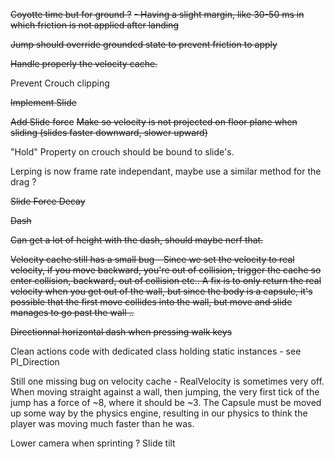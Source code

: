 ~~Coyotte time but for ground ?~~
    ~~- Having a slight margin, like 30-50 ms in which friction is not applied after landing~~

~~Jump should override grounded state to prevent friction to apply~~

~~Handle properly the velocity cache.~~

Prevent Crouch clipping

~~Implement Slide~~

~~Add Slide force~~
~~Make so velocity is not projected on floor plane when sliding (slides faster downward, slower upward)~~

"Hold" Property on crouch should be bound to slide's.

Lerping is now frame rate independant, maybe use a similar method for the drag ?

~~Slide Force Decay~~

~~Dash~~

~~Can get a lot of height with the dash, should maybe nerf that.~~

~~Velocity cache still has a small bug - Since we set the velocity to real velocity, if you move backward, you're out of collision, trigger the cache so enter collision, backward, out of collision etc.. A fix is to only return the real velocity when you get out of the wall, but since the body is a capsule, it's possible that the first move collides into the wall, but move and slide manages to go past the wall ..~~

~~Directionnal horizontal dash when pressing walk keys~~

Clean actions code with dedicated class holding static instances - see PI_Direction

Still one missing bug on velocity cache -
RealVelocity is sometimes very off. When moving straight against a wall, then jumping, the very first tick of the jump has a force of ~8, where it should be ~3. The Capsule must be moved up some way by the physics engine, resulting in our physics to think the player was moving much faster than he was.

Lower camera when sprinting ?
Slide tilt